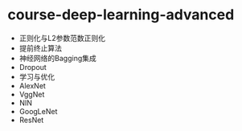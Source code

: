 # course-deep-learning-advanced



- 正则化与L2参数范数正则化
- 提前终止算法
- 神经网络的Bagging集成
- Dropout
- 学习与优化
- AlexNet
- VggNet
- NIN
- GoogLeNet
- ResNet

